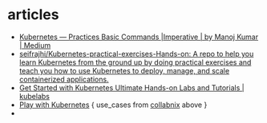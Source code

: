 # articles

- [Kubernetes — Practices Basic Commands |Imperative | by Manoj Kumar | Medium](https://manoj777.medium.com/kubernetes-practices-basic-commands-c460bf827e0a)
- [seifrajhi/Kubernetes-practical-exercises-Hands-on: A repo to help you learn Kubernetes from the ground up by doing practical exercises and teach you how to use Kubernetes to deploy, manage, and scale containerized applications.](https://github.com/seifrajhi/Kubernetes-practical-exercises-Hands-on)
- [Get Started with Kubernetes Ultimate Hands-on Labs and Tutorials | kubelabs](https://collabnix.github.io/kubelabs/)
- [Play with Kubernetes](https://labs.play-with-k8s.com/) { use_cases from [collabnix](https://collabnix.github.io/kubelabs/kube101.html) above }
- 
